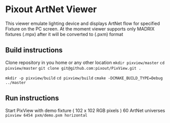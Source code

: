 # Pixout ArtNet Viewer
This viewer emulate lighting device and displays ArtNet flow for specified Fixture on the PC screen.
At the moment viewer supports only MADRIX fixtures (.mpx) after it will be converted to (.pxm) format

## Build instructions

Clone repository in you home or any other location
`mkdir pixview/master`
`cd pixview/master`
`git clone git@github.com:pixout/PixView.git .`

`mkdir -p pixview/build`
`cd pixview/build`
`cmake -DCMAKE_BUILD_TYPE=Debug ../master`

## Run instructions

Start PixView with demo fixture ( 102 x 102 RGB pixels ) 60 ArtNet universes
`pixview 6454 pxm/demo.pxm horizontal`